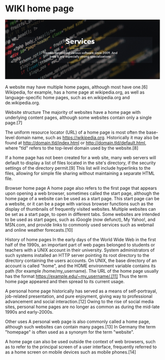 <!-- TITLE: Home -->
<!-- SUBTITLE: A quick summary of Home -->

# WIKI home page
![Trembit](/uploads/trembit.png "Trembit")


A website may have multiple home pages, although most have one.[6] Wikipedia, for example, has a home page at wikipedia.org, as well as language-specific home pages, such as en.wikipedia.org and de.wikipedia.org.

Website structure
The majority of websites have a home page with underlying content pages, although some websites contain only a single page.[7]

The uniform resource locator (URL) of a home page is most often the base-level domain name, such as https://wikipedia.org. Historically it may also be found at http://domain.tld/index.html or http://domain.tld/default.html, where "tld" refers to the top-level domain used by the website.[8]

If a home page has not been created for a web site, many web servers will default to display a list of files located in the site's directory, if the security settings of the directory permit.[9] This list will include hyperlinks to the files, allowing for simple file sharing without maintaining a separate HTML file.

Browser home page
A home page also refers to the first page that appears upon opening a web browser, sometimes called the start page, although the home page of a website can be used as a start page. This start page can be a website, or it can be a page with various browser functions such as the display of thumbnails of frequently visited websites. Multiple websites can be set as a start page, to open in different tabs. Some websites are intended to be used as start pages, such as iGoogle (now defunct), My Yahoo!, and MSN.com, and provide links to commonly used services such as webmail and online weather forecasts.[10]

History of home pages
In the early days of the World Wide Web in the first half of the 1990s, an important part of web pages belonged to students or teachers with a UNIX account in their university. System administrators of such systems installed an HTTP server pointing its root directory to the directory containing the users accounts. On UNIX, the base directory of an account is called "home", and the HOME environment variable contains its path (for example /home/my_username). The URL of the home page usually has the format https://example.edu/~my_username/.[11] Thus the term home page appeared and then spread to its current usage.

A personal home page historically has served as a means of self-portrayal, job-related presentation, and pure enjoyment, giving way to professional advancement and social interaction.[12] Owing to the rise of social media sites, personal home pages are no longer as common as during the mid-late 1990s and early-2000s.

Other uses
A personal web page is also commonly called a home page, although such websites can contain many pages.[13] In Germany the term "homepage" is often used as a synonym for the term "website".

A home page can also be used outside the context of web browsers, such as to refer to the principal screen of a user interface, frequently referred to as a home screen on mobile devices such as mobile phones.[14]